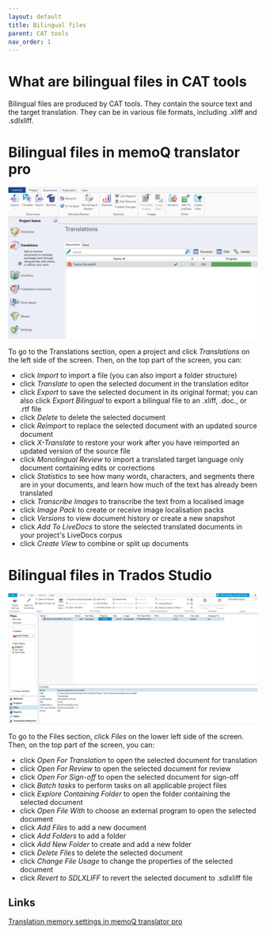 ```yaml
---
layout: default
title: Bilingual files
parent: CAT tools
nav_order: 1
---
```


# **What are bilingual files in CAT tools**

Bilingual files are produced by CAT tools. They contain the source text and the target translation. They can be in various file formats, including .xliff and .sdlxliff. 

# **Bilingual files in memoQ translator pro**

![](../../assets/images/Picture35.png)

To go to the Translations section, open a project and click *Translations* on the left side of the screen. Then, on the top part of the screen, you can:

- click *Import* to import a file (you can also import a folder structure)
- click *Translate* to open the selected document in the translation editor
- click *Export* to save the selected document in its original format; you can also click *Export Bilingual* to export a bilingual file to an .xliff, .doc., or .rtf file
- click *Delete* to delete the selected document
- click *Reimport* to replace the selected document with an updated source document
- click *X-Translate* to restore your work after you have reimported an updated version of the source file
- click *Monolingual Review* to import a translated target language only document containing edits or corrections
- click *Statistics* to see how many words, characters, and segments there are in your documents, and learn how much of the text has already been translated
- click *Transcribe Images* to transcribe the text from a localised image
- click *Image Pack* to create or receive image localisation packs
- click *Versions* to view document history or create a new snapshot
- click *Add To LiveDocs* to store the selected translated documents in your project's LiveDocs corpus
- click *Create View* to combine or split up documents

# **Bilingual files in Trados Studio**

![](../../assets/images/Picture36.png)

To go to the Files section, click *Files* on the  lower left side of the screen. Then, on the top part of the screen, you can:

- click *Open For Translation* to open the selected document for translation
- click *Open For Review* to open the selected document for review
- click *Open For Sign-off* to open the selected document for sign-off
- click *Batch tasks* to perform tasks on all applicable project files
- click *Explore Containing Folder* to open the folder containing the selected document
- click *Open File With* to choose an external program to open the selected document
- click *Add Files* to add a new document
- click *Add Folders* to add a folder
- click *Add New Folder* to create and add a new folder
- click *Delete Files* to delete the selected document
- click *Change File Usage* to change the properties of the selected document
- click *Revert to SDLXLIFF* to revert the selected document to .sdlxliff file

## **Links**

[Translation memory settings in memoQ translator pro](https://docs.memoq.com/current/en/Things/things-tm-settings.html)
